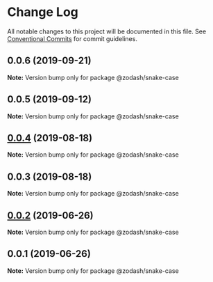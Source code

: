 # Change Log

All notable changes to this project will be documented in this file.
See [Conventional Commits](https://conventionalcommits.org) for commit guidelines.

## 0.0.6 (2019-09-21)

**Note:** Version bump only for package @zodash/snake-case





## 0.0.5 (2019-09-12)

**Note:** Version bump only for package @zodash/snake-case





## [0.0.4](https://github.com/zcorky/zodash/compare/@zodash/snake-case@0.0.3...@zodash/snake-case@0.0.4) (2019-08-18)

**Note:** Version bump only for package @zodash/snake-case





## 0.0.3 (2019-08-18)

**Note:** Version bump only for package @zodash/snake-case





## [0.0.2](https://github.com/zcorky/zodash/compare/@zodash/snake-case@0.0.1...@zodash/snake-case@0.0.2) (2019-06-26)

**Note:** Version bump only for package @zodash/snake-case





## 0.0.1 (2019-06-26)

**Note:** Version bump only for package @zodash/snake-case
